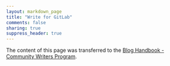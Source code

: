 ```yaml
---
layout: markdown_page
title: "Write for GitLab"
comments: false
sharing: true
suppress_header: true
---
```



The content of this page was transferred to the 
[Blog Handbook - Community Writers Program](/handbook/marketing/blog/community-writers/).
